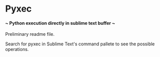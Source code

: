 # Pyxec
#### ~ Python execution directly in sublime text buffer ~

Preliminary readme file.

Search for pyxec in Sublime Text's command pallete to see the possible operations.